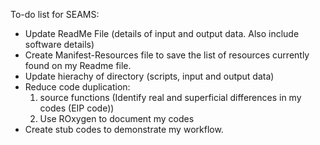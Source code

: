  To-do list for SEAMS:
 
- Update ReadMe File (details of input and output data. Also include software details)
- Create Manifest-Resources file to save the list of resources currently found on my Readme file.
- Update hierachy of directory (scripts, input and output data)
- Reduce code duplication:
  1. source functions (Identify real and superficial differences in my codes (EIP code))
  2. Use ROxygen to document my codes
- Create stub codes to demonstrate my workflow.

